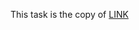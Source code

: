This task is the copy of [LINK](https://github.com/ara2am/Competitive-programming/blob/master/informatics.mccme.ru/Изучение%20языка%20программирования/Операторы%20цикла/Оператор%20while/Задачи%20обработка%20последовательностей,%20индуктивные%20функции/A.%20Длина%20последовательности/3064.cpp)